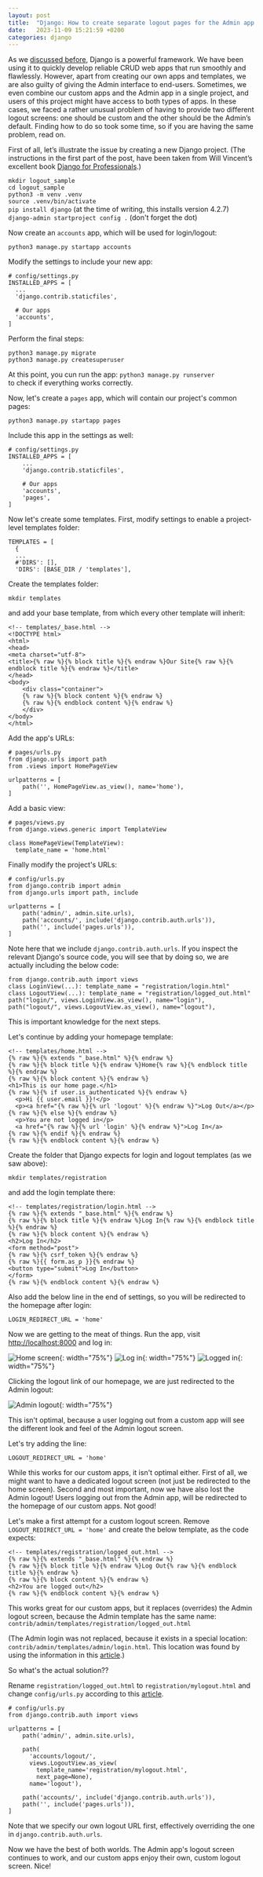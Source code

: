 ```yaml
---
layout: post
title:  "Django: How to create separate logout pages for the Admin app and your own apps"
date:   2023-11-09 15:21:59 +0200
categories: django
---
```

As we [discussed before][discussed-before], Django is a powerful framework. We have been using it to quickly develop reliable CRUD web apps that run smoothly and flawlessly. However, apart from creating our own apps and templates, we are also guilty of giving the Admin interface to end-users. Sometimes, we even combine our custom apps and the Admin app in a single project, and users of this project might have access to both types of apps. In these cases, we faced a rather unusual problem of having to provide two different logout screens: one should be custom and the other should be the Admin’s default. Finding how to do so took some time, so if you are having the same problem, read on.

First of all, let’s illustrate the issue by creating a new Django project. (The instructions in the first part of the post, have been taken from Will Vincent’s excellent book [Django for Professionals][django-for-professionals].)

`mkdir logout_sample`   
`cd logout_sample`   
`python3 -m venv .venv`   
`source .venv/bin/activate`   
`pip install django` (at the time of writing, this installs version 4.2.7)   
`django-admin startproject config .` (don't forget the dot)

Now create an `accounts` app, which will be used for login/logout:   

`python3 manage.py startapp accounts`

Modify the settings to include your new app:

    # config/settings.py
    INSTALLED_APPS = [
      ...
      'django.contrib.staticfiles',

      # Our apps
      'accounts',
    ]

Perform the final steps:

`python3 manage.py migrate`   
`python3 manage.py createsuperuser`

At this point, you cun run the app: `python3 manage.py runserver`   
to check if everything works correctly.

Now, let's create a `pages` app, which will contain our project's common pages:   

`python3 manage.py startapp pages`   

Include this app in the settings as well:

    # config/settings.py
    INSTALLED_APPS = [
        ...
        'django.contrib.staticfiles',

        # Our apps
        'accounts',
        'pages',
    ]

Now let's create some templates. First, modify settings to enable a project-level templates folder:

    TEMPLATES = [
      {
      ...
      #'DIRS': [],
      'DIRS': [BASE_DIR / 'templates'],

Create the templates folder:   

`mkdir templates`   

and add your base template, from which every other template will inherit:

    <!-- templates/_base.html -->   
    <!DOCTYPE html>
    <html>
    <head>
    <meta charset="utf-8">
    <title>{% raw %}{% block title %}{% endraw %}Our Site{% raw %}{% endblock title %}{% endraw %}</title>
    </head>
    <body>
        <div class="container">
        {% raw %}{% block content %}{% endraw %}
        {% raw %}{% endblock content %}{% endraw %}
        </div>
    </body>
    </html>

Add the app's URLs:

    # pages/urls.py
    from django.urls import path
    from .views import HomePageView

    urlpatterns = [
        path('', HomePageView.as_view(), name='home'),
    ]

Add a basic view:

    # pages/views.py
    from django.views.generic import TemplateView

    class HomePageView(TemplateView):
      template_name = 'home.html'

Finally modify the project's URLs:

    # config/urls.py
    from django.contrib import admin
    from django.urls import path, include

    urlpatterns = [
        path('admin/', admin.site.urls),
        path('accounts/', include('django.contrib.auth.urls')),
        path('', include('pages.urls')),
    ]

Note here that we include `django.contrib.auth.urls`. If you inspect the relevant Django's source code, you will see that by doing so, we are actually including the below code:

    from django.contrib.auth import views
    class LoginView(...): template_name = "registration/login.html"
    class LogoutView(...): template_name = "registration/logged_out.html"
    path("login/", views.LoginView.as_view(), name="login"),
    path("logout/", views.LogoutView.as_view(), name="logout"),

This is important knowledge for the next steps.

Let's continue by adding your homepage template:

    <!-- templates/home.html -->
    {% raw %}{% extends "_base.html" %}{% endraw %}
    {% raw %}{% block title %}{% endraw %}Home{% raw %}{% endblock title %}{% endraw %}
    {% raw %}{% block content %}{% endraw %}
    <h1>This is our home page.</h1>
    {% raw %}{% if user.is_authenticated %}{% endraw %}
      <p>Hi {{ user.email }}!</p>
      <p><a href="{% raw %}{% url 'logout' %}{% endraw %}">Log Out</a></p>
    {% raw %}{% else %}{% endraw %}
      <p>You are not logged in</p>
      <a href="{% raw %}{% url 'login' %}{% endraw %}">Log In</a>
    {% raw %}{% endif %}{% endraw %}
    {% raw %}{% endblock content %}{% endraw %}

Create the folder that Django expects for login and logout templates (as we saw above):
  
`mkdir templates/registration`    

and add the login template there:

    <!-- templates/registration/login.html -->
    {% raw %}{% extends "_base.html" %}{% endraw %}
    {% raw %}{% block title %}{% endraw %}Log In{% raw %}{% endblock title %}{% endraw %}
    {% raw %}{% block content %}{% endraw %}
    <h2>Log In</h2>
    <form method="post">
    {% raw %}{% csrf_token %}{% endraw %}
    {% raw %}{{ form.as_p }}{% endraw %}
    <button type="submit">Log In</button>
    </form>
    {% raw %}{% endblock content %}{% endraw %}

Also add the below line in the end of settings, so you will be redirected to the homepage after login:

`LOGIN_REDIRECT_URL = 'home'`   

Now we are getting to the meat of things. Run the app, visit [http://localhost:8000][localhost] and log in:

![Home screen](/docs/assets/1.png){: width="75%"}
![Log in](/docs/assets/2.png){: width="75%"}
![Logged in](/docs/assets/3.png){: width="75%"}

Clicking the logout link of our homepage, we are just redirected to the Admin logout:

![Admin logout](/docs/assets/4.png){: width="75%"}

This isn't optimal, because a user logging out from a custom app will see the different look and feel of the Admin logout screen.

Let's try adding the line:

`LOGOUT_REDIRECT_URL = 'home'`   

While this works for our custom apps, it isn't optimal either. First of all, we might want to have a dedicated logout screen (not just be redirected to the home screen). Second and most important, now we have also lost the Admin logout! Users logging out from the Admin app, will be redirected to the homepage of our custom apps. Not good!

Let's make a first attempt for a custom logout screen. Remove `LOGOUT_REDIRECT_URL = 'home'` and create the below template, as the code expects:

    <!-- templates/registration/logged_out.html -->
    {% raw %}{% extends "_base.html" %}{% endraw %}
    {% raw %}{% block title %}{% endraw %}Log Out{% raw %}{% endblock title %}{% endraw %}
    {% raw %}{% block content %}{% endraw %}
    <h2>You are logged out</h2>
    {% raw %}{% endblock content %}{% endraw %}

This works great for our custom apps, but it replaces (overrides) the Admin logout screen, because the Admin template has the same name: `contrib/admin/templates/registration/logged_out.html`

(The Admin login was not replaced, because it exists in a special location: `contrib/admin/templates/admin/login.html`. This location was found by using the information in this [article].)

So what's the actual solution??

Rename `registration/logged_out.html` to `registration/mylogout.html`
and change `config/urls.py` according to this [article][article2].

    # config/urls.py
    from django.contrib.auth import views

    urlpatterns = [
        path('admin/', admin.site.urls),

        path(
          'accounts/logout/',
          views.LogoutView.as_view(
            template_name='registration/mylogout.html',
            next_page=None),
          name='logout'),

        path('accounts/', include('django.contrib.auth.urls')),
        path('', include('pages.urls')),
    ]

Note that we specify our own logout URL first, effectively overriding the one in `django.contrib.auth.urls`.

Now we have the best of both worlds. The Admin app's logout screen continues to work, and our custom apps enjoy their own, custom logout screen. Nice!

[discussed-before]: http://agouliel.github.io/sharepoint/2022/11/18/how-did-we-make-transition-from-desktop-web.html
[django-for-professionals]: https://djangoforprofessionals.com
[localhost]: http://localhost:8000
[article]: https://stackoverflow.com/questions/19919547/where-can-i-find-the-source-file-of-admin-site-urls
[article2]: https://stackoverflow.com/questions/59692899/using-loginview-and-logoutview-with-custom-templates]
